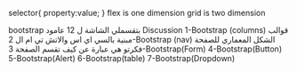 selector{
    property:value;
}
flex is one dimension
grid is two dimension

bootstrap بتقسملي الشاشة ل 12 عامود
Discussion
1-Bootstrap (columns)
قوالب مبنية بالسي اي اس والاتش تي ام ال 
2-Bootstrap (nav)
الشكل المعماري للصفحة 
فكرتو هي عبارة عن كيف تقسم الصفحة 
3-Bootstrap(Form)
4-Bootstrap(Button)
5-Bootstrap(Alert)
6-Bootstrap(table)
7-Bootstrap(Dropdown)


